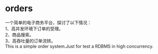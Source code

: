 # orders
一个简单的电子商务平台，探讨了以下情况：
<br>1、高并发环境下订单的受理。
<br>2、商品搜索。
<br>3、高吞吐量的订单流转。
<br> This is a simple order system.Just for test a RDBMS in high concurrency.
